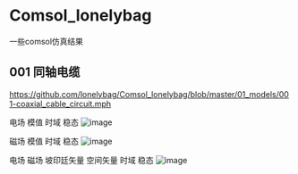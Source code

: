 # Comsol_lonelybag
一些comsol仿真结果

## 001 同轴电缆
https://github.com/lonelybag/Comsol_lonelybag/blob/master/01_models/001-coaxial_cable_circuit.mph

电场 模值 时域 稳态
![image](https://github.com/lonelybag/Comsol_lonelybag/blob/master/02_results/001_Electric%20field.gif)

磁场 模值 时域 稳态
![image](https://github.com/lonelybag/Comsol_lonelybag/blob/master/02_results/001_Magnetic%20field.gif)

电场 磁场 坡印廷矢量 空间矢量 时域 稳态
![image](https://github.com/lonelybag/Comsol_lonelybag/blob/master/02_results/001_%E5%90%8C%E8%BD%B4%E7%94%B5%E7%BC%86%EF%BC%8C%E7%94%B5%E5%9C%BA%EF%BC%8C%E7%A3%81%E5%9C%BA%EF%BC%8C%E5%9D%A1%E5%8D%B0%E5%BB%B7%E7%9F%A2%E9%87%8F%EF%BC%8C1680%C2%B7950.gif)
